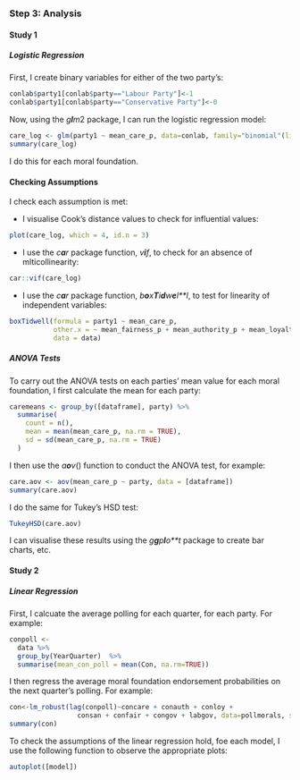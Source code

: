 
### Step 3: Analysis

#### Study 1

##### Logistic Regression

First, I create binary variables for either of the two party’s:

``` r
conlab$party1[conlab$party=="Labour Party"]<-1
conlab$party1[conlab$party=="Conservative Party"]<-0
```

Now, using the *g**l**m*2 package, I can run the logistic regression
model:

``` r
care_log <- glm(party1 ~ mean_care_p, data=conlab, family="binomial"(link='logit'))
summary(care_log)
```

I do this for each moral foundation.

#### Checking Assumptions

I check each assumption is met:

-   I visualise Cook’s distance values to check for influential values:

``` r
plot(care_log, which = 4, id.n = 3)
```

-   I use the *c**a**r* package function, *v**i**f*, to check for an
    absence of mlticollinearity:

``` r
car::vif(care_log)
```

-   I use the *c**a**r* package function,
    *b**o**x**T**i**d**w**e**l**l*, to test for linearity of independent
    variables:

``` r
boxTidwell(formula = party1 ~ mean_care_p,
           other.x = ~ mean_fairness_p + mean_authority_p + mean_loyalty_p + mean_sanctity_p,
           data = data)
```

##### ANOVA Tests

To carry out the ANOVA tests on each parties’ mean value for each moral
foundation, I first calculate the mean for each party:

``` r
caremeans <- group_by([dataframe], party) %>%
  summarise(
    count = n(),
    mean = mean(mean_care_p, na.rm = TRUE),
    sd = sd(mean_care_p, na.rm = TRUE)
  )
```

I then use the *a**o**v*() function to conduct the ANOVA test, for
example:

``` r
care.aov <- aov(mean_care_p ~ party, data = [dataframe])
summary(care.aov)
```

I do the same for Tukey’s HSD test:

``` r
TukeyHSD(care.aov)
```

I can visualise these results using the *g**g**p**l**o**t* package to
create bar charts, etc.

#### Study 2

##### Linear Regression

First, I calcuate the average polling for each quarter, for each party.
For example:

``` r
conpoll <-
  data %>% 
  group_by(YearQuarter)  %>% 
  summarise(mean_con_poll = mean(Con, na.rm=TRUE))
```

I then regress the average moral foundation endorsement probabilities on
the next quarter’s polling. For example:

``` r
con<-lm_robust(lag(conpoll)~concare + conauth + conloy +
                 consan + confair + congov + labgov, data=pollmorals, se_type="classical")
summary(con)
```

To check the assumptions of the linear regression hold, foe each model,
I use the following function to observe the appropriate plots:

``` r
autoplot([model])
```
